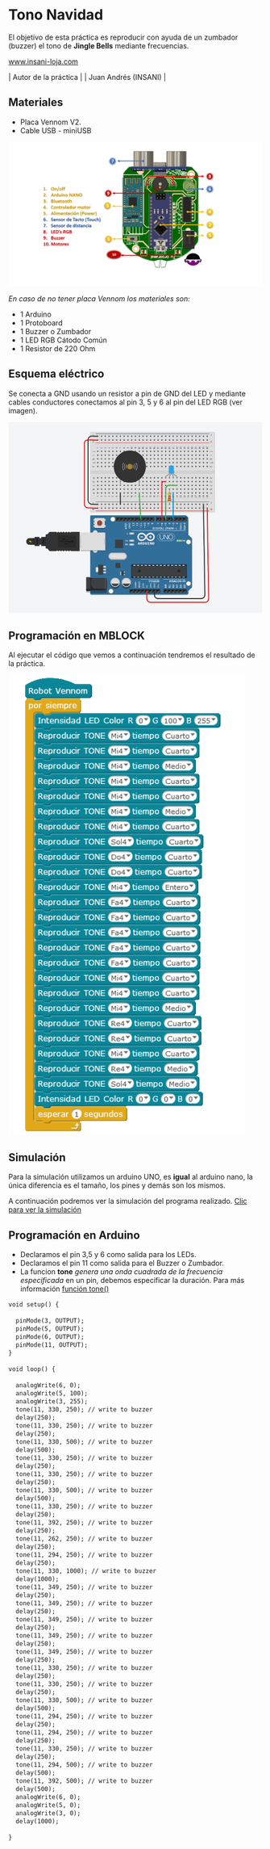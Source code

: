 # Tono Navidad

El objetivo de esta práctica es reproducir con ayuda de un zumbador (buzzer) el tono de **Jingle Bells** mediante frecuencias. 


www.insani-loja.com

| Autor de la práctica |
| Juan Andrés (INSANI) |


## Materiales
- Placa Vennom V2.
- Cable USB - miniUSB

![Placa de programacion Vennom](https://github.com/jandrs300/Bloques_M/blob/master/ejemplos_vennom/Version_2/placa-version2.png)

*En caso de no tener placa Vennom los materiales son:*
- 1 Arduino
- 1 Protoboard
- 1 Buzzer o Zumbador
- 1 LED RGB Cátodo Común
- 1 Resistor de 220 Ohm


## Esquema eléctrico

Se conecta a GND usando un resistor a pin de GND del LED y mediante cables conductores conectamos al pin 3, 5 y 6 al pin del LED RGB (ver imagen).

![Placa arduino encender LED RGB catado](https://github.com/jandrs300/Bloques_M/blob/master/ejemplos_vennom/Version_2/Navidad_buzzer/Navidad_c.PNG)


## Programación en MBLOCK
Al ejecutar el código que vemos a continuación tendremos el resultado de la práctica.

![programa en mblock buzzer tono Jingle Bells Arduino](https://github.com/Insani01/Tutoriales/blob/master/Buzzer_Navidad/navidad.png)

## Simulación
Para la simulación utilizamos un arduino UNO, es **igual** al arduino nano, la única diferencia es el tamaño, los pines y demás son los mismos.

A continuación podremos ver la simulación del programa realizado.  [Clic para ver la simulación](https://www.tinkercad.com/things/6ez4tt1edD2)


## Programación en Arduino
- Declaramos el pin 3,5 y 6 como salida para los LEDs.
- Declaramos el pin 11 como salida para el Buzzer o Zumbador.
- La funcion **tone** *genera una onda cuadrada de la frecuencia especificada* en un pin, debemos especificar la duración. Para más información [función tone()](https://www.arduino.cc/reference/en/language/functions/advanced-io/tone/)


```
void setup() {

  pinMode(3, OUTPUT);
  pinMode(5, OUTPUT);
  pinMode(6, OUTPUT);
  pinMode(11, OUTPUT);
}

void loop() {

  analogWrite(6, 0);
  analogWrite(5, 100);
  analogWrite(3, 255);
  tone(11, 330, 250); // write to buzzer
  delay(250);
  tone(11, 330, 250); // write to buzzer
  delay(250);
  tone(11, 330, 500); // write to buzzer
  delay(500);
  tone(11, 330, 250); // write to buzzer
  delay(250);
  tone(11, 330, 250); // write to buzzer
  delay(250);
  tone(11, 330, 500); // write to buzzer
  delay(500);
  tone(11, 330, 250); // write to buzzer
  delay(250);
  tone(11, 392, 250); // write to buzzer
  delay(250);
  tone(11, 262, 250); // write to buzzer
  delay(250);
  tone(11, 294, 250); // write to buzzer
  delay(250);
  tone(11, 330, 1000); // write to buzzer
  delay(1000);
  tone(11, 349, 250); // write to buzzer
  delay(250);
  tone(11, 349, 250); // write to buzzer
  delay(250);
  tone(11, 349, 250); // write to buzzer
  delay(250);
  tone(11, 349, 250); // write to buzzer
  delay(250);
  tone(11, 349, 250); // write to buzzer
  delay(250);
  tone(11, 330, 250); // write to buzzer
  delay(250);
  tone(11, 330, 250); // write to buzzer
  delay(250);
  tone(11, 330, 500); // write to buzzer
  delay(500);
  tone(11, 294, 250); // write to buzzer
  delay(250);
  tone(11, 294, 250); // write to buzzer
  delay(250);
  tone(11, 330, 250); // write to buzzer
  delay(250);
  tone(11, 294, 500); // write to buzzer
  delay(500);
  tone(11, 392, 500); // write to buzzer
  delay(500);
  analogWrite(6, 0);
  analogWrite(5, 0);
  analogWrite(3, 0);
  delay(1000);

}


```

